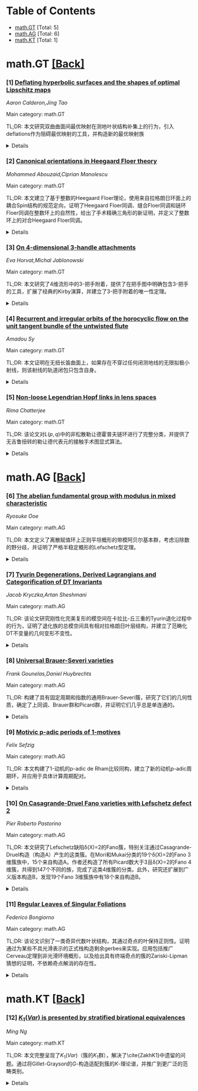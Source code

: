 <div id=toc></div>

# Table of Contents

- [math.GT](#math.GT) [Total: 5]
- [math.AG](#math.AG) [Total: 6]
- [math.KT](#math.KT) [Total: 1]


<div id='math.GT'></div>

# math.GT [[Back]](#toc)

### [1] [Deflating hyperbolic surfaces and the shapes of optimal Lipschitz maps](https://arxiv.org/abs/2510.19930)
*Aaron Calderon,Jing Tao*

Main category: math.GT

TL;DR: 本文研究双曲曲面间最优映射在测地叶状结构补集上的行为，引入deflations作为阻碍最优映射的工具，并构造新的最优映射族


<details>
  <summary>Details</summary>
Motivation: Thurston证明了双曲曲面间存在最小化Lipschitz常数的映射，但这些映射在测地叶状结构上具有刚性。本文旨在研究这些映射在叶状结构补集上的行为

Method: 引入deflations（到树的最优映射）作为阻碍工具，使用光滑版正交测地叶状结构构造新的最优映射族

Result: 证明了deflations产生的阻碍是唯一的主要阻碍，构造了多个新的最优映射族

Conclusion: deflations是阻碍最优映射的主要机制，通过光滑正交测地叶状结构可以构造丰富的最优映射

Abstract: Given two hyperbolic surfaces and a homotopy class of maps between them,
Thurston proved that there always exists a representative minimizing the
Lipschitz constant. While not unique, these minimizers are rigid along a
geodesic lamination. In this paper, we investigate what happens in the
complement of that lamination. To do this, we introduce deflations, certain
optimal maps to trees which can be used to obstruct optimal maps between
surfaces. Using a smooth version of the orthogeodesic foliation of the first
author and Farre, we also construct many new families of optimal maps, showing
that the obstructions coming from deflations are essentially the only ones.

</details>


### [2] [Canonical orientations in Heegaard Floer theory](https://arxiv.org/abs/2510.20062)
*Mohammed Abouzaid,Ciprian Manolescu*

Main category: math.GT

TL;DR: 本文建立了基于整数的Heegaard Floer理论，使用来自拉格朗日环面上的耦合Spin结构的规范定向，证明了Heegaard Floer同调、缝合Floer同调和链环Floer同调在整数环上的自然性，给出了手术精确三角形的新证明，并定义了整数环上的对合Heegaard Floer同调。


<details>
  <summary>Details</summary>
Motivation: 将Heegaard Floer理论扩展到整数环上，利用拉格朗日环面上的耦合Spin结构提供规范定向，以增强理论的代数结构和计算能力。

Method: 使用拉格朗日环面上的耦合Spin结构来定义规范定向，建立基于整数的Heegaard Floer理论框架，并证明各种Floer同调的自然性。

Result: 成功证明了Heegaard Floer同调、缝合Floer同调和链环Floer同调在整数环上的自然性，给出了手术精确三角形的新证明，并定义了整数环上的对合Heegaard Floer同调。

Conclusion: 本文为Heegaard Floer理论在整数环上的发展奠定了基础，提供了更强的代数工具和计算方法，扩展了该理论的应用范围。

Abstract: We set up Heegaard Floer theory over the integers, using canonical
orientations coming from coupled Spin structures on the Lagrangian tori. We
prove naturality of Heegaard Floer homology, sutured Floer homology, and link
Floer homology over $\mathbb{Z}$. We give a new proof of the surgery exact
triangle in this context, as well as a definition of involutive Heegaard Floer
homology over $\mathbb{Z}$.

</details>


### [3] [On 4-dimensional 3-handle attachments](https://arxiv.org/abs/2510.20282)
*Eva Horvat,Michal Jablonowski*

Main category: math.GT

TL;DR: 本文研究了4维流形中的3-把手附着，提供了在把手图中明确包含3-把手的工具，扩展了经典的Kirby演算，并建立了3-把手附着的唯一性定理。


<details>
  <summary>Details</summary>
Motivation: 传统的Kirby图通常只描绘1-和2-把手，省略了3-把手。本研究旨在系统研究3-把手附着，并提供在把手图中明确包含它们的工具。

Method: 展示了一组涉及3-把手的移动来扩展经典Kirby演算。在3-把手数量等于边界第二同调群球形部分秩的条件下，建立了识别对应3-把手附着的边界中不相交嵌入球面的几何基的同调准则。

Result: 建立了3-把手附着的唯一性定理。例如，在旋转三叶结的外壳中，单个3-把手沿着唯一的球面（直到同痕）附着。

Conclusion: 本研究提供了在4维流形把手图中包含3-把手的系统方法，扩展了Kirby演算，并建立了3-把手附着的唯一性结果。

Abstract: Kirby diagrams for smooth four-dimensional manifolds typically depict only
the 1- and 2-handles, omitting the 3-handles. In this work, we undertake a
study of 3-handle attachments and provide tools to explicitly include them in
handle diagrams. We show a set of moves involving 3-handles to extend the
classical Kirby calculus. Under the condition that the number of 3-handles
equals the rank of the spherical part of the boundary's second homology group,
we establish a homological criterion that identifies a geometric basis of
disjoint embedded spheres in the boundary corresponding to 3-handle
attachments, yielding a uniqueness theorem for 3-handle attachments. Examples
for demonstration include the exterior of the spun trefoil, where the single
3-handle attaches along a unique sphere, up to isotopy.

</details>


### [4] [Recurrent and irregular orbits of the horocyclic flow on the unit tangent bundle of the untwisted flute](https://arxiv.org/abs/2510.20464)
*Amadou Sy*

Main category: math.GT

TL;DR: 本文证明在无扭长笛曲面上，如果存在不穿过任何闭测地线的无限拟极小射线，则该射线的轨道闭包只包含自身。


<details>
  <summary>Details</summary>
Motivation: 研究曲面几何中拟极小射线的动力学行为，特别关注其与闭测地线的相互作用。

Method: 使用几何和动力系统方法，分析拟极小射线在曲面上的轨道闭包性质。

Result: 证明了在无扭长笛曲面上，不穿过闭测地线的拟极小射线的轨道闭包只包含该射线本身。

Conclusion: 这类拟极小射线在曲面上具有孤立的动力学行为，其轨道闭包是平凡的。

Abstract: The aim of this article is to show that if there exists $u \in \Omega_{h}
\subset T^{1}S$ an infinite quasi-minimizing ray which do not intersect any
closed geodesic on the surface $S$ (untwisted flute), then $T_{u}=\{ t \in
\mathbb{R} \; ; \; g_{t}u \in \overline{h_{\mathbb{R}}u} \}=\{0\}$.

</details>


### [5] [Non-loose Legendrian Hopf links in lens spaces](https://arxiv.org/abs/2510.20779)
*Rima Chatterjee*

Main category: math.GT

TL;DR: 该论文对$L(p,q)$中的非松散勒让德霍普夫链环进行了完整分类，并提供了无吉鲁扭转的勒让德代表元的接触手术图显式算法。


<details>
  <summary>Details</summary>
Motivation: 推广作者与Geiges和Onaran的先前结果，对勒让德霍普夫链环进行分类，包括补集中有零和非零吉鲁扭转的情况。

Method: 使用接触手术图算法，对非松散勒让德霍普夫链环进行分类，特别关注补集中无吉鲁扭转的情况。

Result: 完成了$L(p,q)$中非松散勒让德霍普夫链环的完整分类，包括补集中有零和非零吉鲁扭转的情况。

Conclusion: 该研究提供了勒让德霍普夫链环的完整分类框架和显式算法，扩展了先前的研究成果。

Abstract: We give a complete classification of non-loose Legendrian Hopf links in
$L(p,q)$ generalizing a result of the author with Geiges and Onaran. The
classification is for non-loose Hopf links for both zero and non-zero Giroux
torsion in their complement. We also give an explicit algorithm for the contact
surgery diagrams for all these Legendrian representatives with no Giroux
torsion in their complement.

</details>


<div id='math.AG'></div>

# math.AG [[Back]](#toc)

### [6] [The abelian fundamental group with modulus in mixed characteristic](https://arxiv.org/abs/2510.20138)
*Ryosuke Ooe*

Main category: math.AG

TL;DR: 本文定义了离散赋值环上正则平坦概形的带模阿贝尔基本群，考虑沿除数的野分歧，并证明了严格半稳定概形的Lefschetz型定理。


<details>
  <summary>Details</summary>
Motivation: 为离散赋值环上的正则平坦概形建立带模阿贝尔基本群理论，作为Kerz-Saito在完美域上光滑概形情形的混合特征类比，特别关注沿除数的野分歧。

Method: 定义离散赋值环上正则平坦概形的带模阿贝尔基本群，考虑沿除数的野分歧，并证明严格半稳定概形的Lefschetz型定理。

Result: 证明了限制到相对于分歧足够大次数的超曲面会诱导阿贝尔基本群的同构。

Conclusion: 成功建立了混合特征情形的带模阿贝尔基本群理论，并证明了Lefschetz型定理，为研究野分歧提供了新工具。

Abstract: We define the abelian fundamental group with modulus of a regular flat scheme
over a discrete valuation ring, taking into account wild ramification along a
divisor. Our definition provides a mixed-characteristic analogue of the abelian
fundamental group with modulus introduced by Kerz--Saito for smooth schemes
over a perfect field. In this setting, we prove a Lefschetz-type theorem for
strictly semi-stable schemes: restriction to a hypersurface of sufficiently
large degree relative to the ramification induces an isomorphism of the abelian
fundamental groups.

</details>


### [7] [Tyurin Degenerations, Derived Lagrangians and Categorification of DT Invariants](https://arxiv.org/abs/2510.20325)
*Jacob Kryczka,Artan Sheshmani*

Main category: math.AG

TL;DR: 该论文研究刚性化完美复形的模空间在卡拉比-丘三重的Tyurin退化过程中的行为，证明了退化族的总模空间具有相对拉格朗日叶层结构，并建立了范畴化DT不变量的几何变形不变性。


<details>
  <summary>Details</summary>
Motivation: 研究卡拉比-丘三重的模空间在退化过程中的行为，特别是当卡拉比-丘三重退化到两个法诺三重的并集时，对应的导出模空间的几何结构和范畴化DT不变量的变形不变性。

Method: 通过分析刚性化完美复形的模空间在Tyurin退化过程中的行为，证明总模空间具有相对拉格朗日叶层结构，并利用高斯-马宁联络的平坦性来研究矩阵分解范畴的周期循环同调。

Result: 证明了退化族的总模空间具有相对拉格朗日叶层结构，高斯-马宁联络是平坦的，范畴化DT不变量具有几何变形不变性，且一般纤维的范畴化DT不变量可以用特殊纤维上法诺模空间的导出交上同调表示。

Conclusion: 该研究建立了卡拉比-丘三重模空间在退化过程中的几何结构理论，证明了范畴化DT不变量的变形不变性，为研究卡拉比-丘几何与法诺几何之间的联系提供了新的工具和视角。

Abstract: We consider the moduli space of rigidified perfect complexes with support on
a general complete intersection Calabi-Yau threefold $X$ and its Tyurin
degeneration $X\rightsquigarrow X_1\cup_SX_2$ to a complete intersection of
Fano threefolds $X_1,X_2$ meeting along their anti-canonical divisor $S$. The
corresponding derived dg moduli scheme over the generic fiber degenerates to
the (Fano) moduli spaces $\mathcal{M}_{1}, \mathcal{M}_{2},$ of perfect
complexes supported on each Fano which glue after derived restriction to the
relative divisor $S$. We prove that the total moduli space of the degeneration
family carries a relative Lagrangian foliation structure, which implies the
existence of a flat Gauss-Manin connection on periodic cyclic homology of the
category of the matrix factorizations associated with fiber-wise moduli spaces,
realized locally as the derived critical loci of suitable potential functions.
The Fano moduli spaces each define derived Lagrangians in the (ambient) moduli
space of restricted complexes to the relative divisor $S$. The flatness of the
Gauss-Manin connection implies the derived geometric deformation invariance of
the categorified DT-invariants associated to fiberwise matrix factorization
categories, hence, the categorified DT-invariants of the generic fiber are
expressed in terms of a derived intersection cohomology of the corresponding
Fano moduli spaces on the special fiber.

</details>


### [8] [Universal Brauer-Severi varieties](https://arxiv.org/abs/2510.20474)
*Frank Gounelas,Daniel Huybrechts*

Main category: math.AG

TL;DR: 构建了具有固定周期和指数的通用Brauer-Severi簇，研究了它们的几何性质，确定了上同调、Brauer群和Picard群，并证明它们几乎总是单连通的。


<details>
  <summary>Details</summary>
Motivation: 研究通用Brauer-Severi簇的几何结构，为理解代数几何中的Brauer群和Severi簇提供新视角。

Method: 构造具有固定周期和指数的通用Brauer-Severi簇，分析其几何性质，计算上同调群、Brauer群和Picard群。

Result: 确定了这些簇的上同调、Brauer群和Picard群，证明它们几乎总是单连通的，并将de Jong和Starr的判别式避免结果重新解释为通用Brauer-Severi簇的应用。

Conclusion: 通用Brauer-Severi簇是研究Brauer群和代数几何的重要工具，其几何性质为相关理论提供了新的理解框架。

Abstract: We construct universal Brauer-Severi varieties of fixed period and index and
study their geometry. We determine their cohomology and their Brauer and Picard
groups and show that they are almost always simply connected. As an
application, we reinterpret the discriminant avoidance result of de Jong and
Starr in terms of universal Brauer-Severi varieties.

</details>


### [9] [Motivic p-adic periods of 1-motives](https://arxiv.org/abs/2510.20525)
*Felix Sefzig*

Main category: math.AG

TL;DR: 本文构建了1-动机的p-adic de Rham比较同构，建立了新的动机p-adic周期环，并应用于具体计算周期配对。


<details>
  <summary>Details</summary>
Motivation: 研究1-动机的p-adic de Rham比较同构的显式构造，以及动机p-adic周期与经典p-adic de Rham比较同构周期的关系。

Method: 使用刚性解析动机的形式体系，显式构造p-adic de Rham比较同构，并构建新的动机p-adic周期环。

Result: 成功构造了1-动机的p-adic de Rham比较同构，证明了其恢复经典同构且具有函子性，建立了动机周期与经典周期的关系。

Conclusion: 该构造为1-动机和曲线的周期配对提供了有效的显式计算工具，深化了对p-adic de Rham比较同构的理解。

Abstract: We give an explicit construction of the p-adic de Rham comparison isomorphism
for 1-motives. In particular, we prove that our construction recovers the
classical de Rham comparison isomorphism and is functorial with respect to
morphisms of rigid 1-motives. In the second part, we construct a new ring of
motivic p-adic periods using the formalism of rigid analytic motives.
Furthermore, we explain the relation between these motivic periods and the
periods of the classical p-adic de Rham comparison isomorphism. Finally, we
apply our construction to explicitly compute the period pairing for several
examples of 1-motives and curves.

</details>


### [10] [On Casagrande-Druel Fano varieties with Lefschetz defect 2](https://arxiv.org/abs/2510.20732)
*Pier Roberto Pastorino*

Main category: math.AG

TL;DR: 本文研究了Lefschetz缺陷δ(X)=2的Fano簇，特别关注通过Casagrande-Druel构造（构造A）产生的这类簇。在Mori和Mukai分类的19个δ(X)=2的Fano 3维簇族中，15个来自构造A。作者还构造了所有Picard数大于3且δ(X)=2的Fano 4维簇，共得到147个不同的族，完成了这类4维簇的分类。此外，研究还扩展到广义版本构造B，发现19个Fano 3维簇族中有18个来自构造B。


<details>
  <summary>Details</summary>
Motivation: Lefschetz缺陷δ(X)越大，越能揭示Fano簇X的几何信息。虽然δ(X)>2的簇结构已知，但δ(X)=2的情况仍需深入研究。本文旨在系统研究δ(X)=2的Fano簇，特别是那些通过Casagrande-Druel构造产生的簇。

Method: 采用Casagrande-Druel构造（构造A）来研究δ(X)=2的Fano簇。通过分析已知的Fano 3维簇分类，验证构造A的适用性。对于4维情况，系统构造所有满足条件的Fano簇。此外，还研究了构造A的广义版本构造B。

Result: 在Mori和Mukai分类的19个δ(X)=2的Fano 3维簇族中，15个来自构造A。构造了所有Picard数大于3且δ(X)=2的Fano 4维簇，得到147个不同的族，完成了这类4维簇的分类。对于构造B，19个Fano 3维簇族中有18个来自该构造。

Conclusion: Casagrande-Druel构造（构造A及其广义版本构造B）能够产生绝大多数δ(X)=2的Fano簇。这一构造方法为理解这类簇的几何结构提供了系统框架，特别是在3维和4维情况下取得了完整的分类结果。

Abstract: The larger the Lefschetz defect delta(X) of a smooth complex Fano variety X,
the more information we can deduce about the geometry of X. The structure of
varieties with delta(X) greater than 2 is known. In this paper, we study the
case delta(X)=2. In particular, we focus on Fano varieties with delta(X)=2
arising from the so called Casagrande-Druel construction, which we refer to as
Construction A. We show that among the 19 families of Fano 3-folds with
delta(X)=2 classified by Mori and Mukai, 15 arise from such construction.
Moreover, we construct all Fano 4-folds with Picard number greater than 3 and
delta(X)=2 admitting such a structure, obtaining 147 distinct families in
total. This completes the classification of all Casagrande-Druel Fano 4-folds
with delta(X)=2. To broaden the scope, we also study a generalized version of
Construction A, which we call Construction B, and we show that 18 out of the 19
families of Fano 3-folds with delta(X)=2 arise from it.

</details>


### [11] [Regular Leaves of Singular Foliations](https://arxiv.org/abs/2510.20760)
*Federico Bongiorno*

Main category: math.AG

TL;DR: 该论文识别了一类奇异代数叶状结构，其通过奇点的叶保持正则性。证明通过为某些不具光滑表示的正式栈构造剩余gerbes来实现。应用包括推广Cerveau定理到非光滑环境概形，以及给出具有终端奇点的簇的Zariski-Lipman猜想的证明，不依赖奇点解消的存在性。


<details>
  <summary>Details</summary>
Motivation: 研究奇异代数叶状结构中通过奇点的叶的正则性，旨在扩展现有理论到更一般的代数几何情形，特别是非光滑环境和终端奇点情形。

Method: 通过为某些不具光滑表示的正式栈构造剩余gerbes来证明奇异代数叶状结构的正则性保持。

Result: 证明了特定奇异代数叶状结构通过奇点的叶保持正则性，并成功推广了Cerveau定理和证明了Zariski-Lipman猜想在终端奇点情形。

Conclusion: 该工作为奇异代数叶状结构理论提供了新工具，扩展了现有结果到更一般的代数几何设置，并为Zariski-Lipman猜想提供了不依赖奇点解消的新证明。

Abstract: We identify a class of singular algebraic foliations whose leaves through
singular points retain regularity. The proof consists in showing existence of
residual gerbes for certain formal stacks, which do not enjoy smooth
presentations. As applications, we extend a theorem of Cerveau to the case
where the ambient scheme is not smooth and we give a proof of the
Zariski--Lipman conjecture for varieties with terminal singularities, which
does not rely on existence of resolution of singularities.

</details>


<div id='math.KT'></div>

# math.KT [[Back]](#toc)

### [12] [$K_1(Var)$ is presented by stratified birational equivalences](https://arxiv.org/abs/2510.20433)
*Ming Ng*

Main category: math.KT

TL;DR: 本文完整呈现了$K_1(Var)$（簇的$K_1$群），解决了\cite{ZakhK1}中遗留的问题。通过将Gillet-Grayson的$G$-构造适配到簇的$K$-理论谱，并推广到更广泛的范畴类别。


<details>
  <summary>Details</summary>
Motivation: 解决簇的$K_1$群问题，简化并扩展先前关于精确范畴$K$-理论的结果，探索广义自同构（"双精确方块"）在非加法语境中的意义。

Method: 将Gillet-Grayson的$G$-构造适配到簇的$K$-理论谱，定义未循环的$K$-理论谱。将精确范畴的$K$-理论结果推广到更广泛的范畴类别，包括簇范畴。

Result: 完整呈现了$K_1(Var)$的结构，识别出生成$K_1$的广义自同构（双精确方块），在簇的情形下对应分层双有理等价。

Conclusion: 该方法可扩展到广泛的非加法语境（如$o$-极小结构、可定义集等），提出了一个重要问题：这些广义自同构校准了何种信息？

Abstract: This paper provides a complete presentation of $K_1(Var)$, the $K_1$ group of
varieties, resolving and simplifying a problem left open in \cite{ZakhK1}. Our
approach adapts Gillet-Grayson's $G$-Construction to define an un-delooped
$K$-theory spectrum of varieties. There are two levels on which one can read
the present paper. On a technical level, we streamline and extend previous
results on the $K$-theory of exact categories to a broader class of categories,
including $Var$. On a more conceptual level, our investigations bring into
focus an interesting generalisation of automorphisms (``double exact squares'')
which generate $K_1$. For varieties, this isolates a subclass of birational
equivalences which we call stratified, but the construction extends to a wide
range of non-additive contexts (e.g. $o$-minimal structures, definable sets
etc.). This raises a challenging question: what kind of information do these
generalised automorphisms calibrate?

</details>
